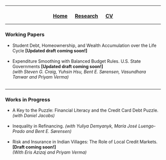 ___

<h3> 
    <p align="center"> 
        <a href="https://xmgbautista.github.io/">Home</a> &emsp;
        <a href="https://xmgbautista.github.io/research">Research</a> &emsp;
        <a href="https://xmgbautista.github.io/cv">CV</a> <!-- &emsp;
        <a href="https://xmgbautista.github.io/teaching">Teaching</a> -->
    </p>
</h3>

___

<h3> Working Papers </h3>
<ul>
  <li> Student Debt, Homeownership, and Wealth Accumulation over the Life Cycle <b>[Updated draft coming soon!]</b> </li> 
       <br>
  <li> Expenditure Smoothing with Balanced Budget Rules. U.S. State Governments <b>[Updated draft coming soon!]</b> 
       <br>
       <em>(with Steven G. Craig, Yuhsin Hsu, Bent E. Sørensen, Vasundhara Tanwar and Priyam Verma)</em> </li>
       <br>
</ul>

___

<h3> Works in Progress </h3>
<ul>
  <li> A Key to the Puzzle: Financial Literacy and the Credit Card Debt Puzzle. <em>(with Daniel Jacobs)</em> </li> 
       <br>
  <li> Inequality in Refinancing. <em>(with Yuliya Demyanyk, María José  Luengo-Prado and Bent E. Sørensen)</em> </li>
       <br>
  <li> Risk and Insurance in Indian Villages: The Role of Local Credit Markets. <b>[Draft coming soon!]</b> 
       <br>
       <em>(With Eris Azizaj and Priyam Verma)</em> </li>
</ul>
